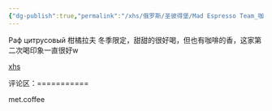 ```yaml
---
{"dg-publish":true,"permalink":"/xhs/俄罗斯/圣彼得堡/Mad Espresso Team_咖啡_瓦西里美食城/","tags":["rednote","圣彼得堡"],"updated":"2025-03-30T20:38:54.404+08:00"}
---
```


 

Раф цитрусовый 柑橘拉夫 冬季限定，甜甜的很好喝，但也有咖啡的香，这家第二次喝印象一直很好w

[xhs](https://www.xiaohongshu.com/explore/6599867a000000001000f266?xsec_token=ABN3b2ad3UpNiERp6O-Z0XSUjWbAmKygFwv_3ymKL484w=&xsec_source=pc_user)

评论区：===========

met.coffee